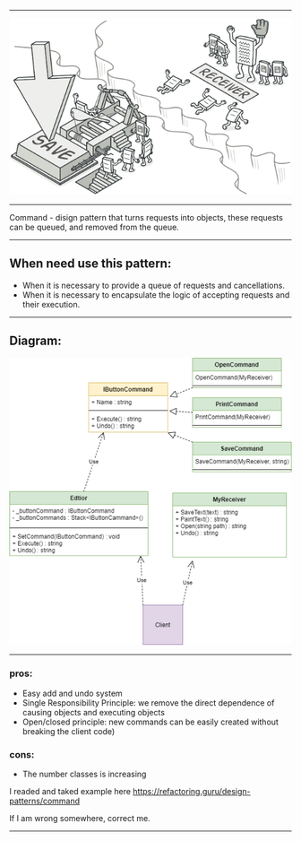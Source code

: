 ***

![Main](ImgForReadme/command.png)

***

Command - disign pattern that turns requests into objects, these requests can be queued, and removed from the queue.

---

## When need use this pattern:

- When it is necessary to provide a queue of requests and cancellations.
- When it is necessary to encapsulate the logic of accepting requests and their execution.

---

## Diagram:

![Uml](ImgForReadme/UML.png)

---

### pros:

- Easy add and undo system
- Single Responsibility Principle: we remove the direct dependence of causing objects and executing objects
- Open/closed principle: new commands can be easily created without breaking the client code)

### cons:

- The number classes is increasing

I readed and taked example here https://refactoring.guru/design-patterns/command

If I am wrong somewhere, correct me.
___